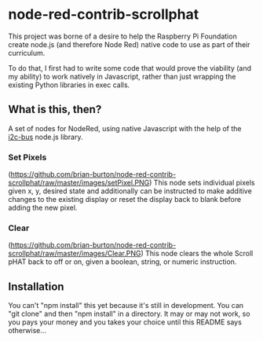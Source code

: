 # node-red-contrib-scrollphat

This project was borne of a desire to help the Raspberry Pi Foundation create node.js (and therefore Node Red) native code to use as part of their curriculum.

To do that, I first had to write some code that would prove the viability (and my ability) to work natively in Javascript, rather than just wrapping the existing Python libraries in exec calls.

## What is this, then?

A set of nodes for NodeRed, using native Javascript with the help of the [i2c-bus](https://www.npmjs.com/package/i2c-bus) node.js library.

### Set Pixels
(https://github.com/brian-burton/node-red-contrib-scrollphat/raw/master/images/setPixel.PNG)
This node sets individual pixels given x, y, desired state and additionally can be instructed to make additive changes to the existing display or reset the display back to blank before adding the new pixel.

### Clear
(https://github.com/brian-burton/node-red-contrib-scrollphat/raw/master/images/Clear.PNG)
This node clears the whole Scroll pHAT back to off or on, given a boolean, string, or numeric instruction.

## Installation

You can't "npm install" this yet because it's still in development. You can "git clone" and then "npm install" in a directory. It may or may not work, so you pays your money and you takes your choice until this README says otherwise...

